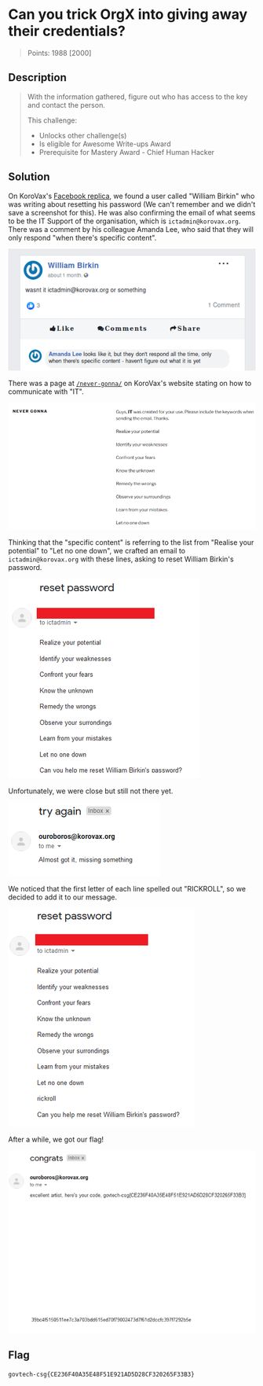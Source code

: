 # Can you trick OrgX into giving away their credentials?

> Points: 1988 [2000]

## Description

> With the information gathered, figure out who has access to the key and contact the person.
> 
> This challenge:
> - Unlocks other challenge(s)
> - Is eligible for Awesome Write-ups Award
>- Prerequisite for Mastery Award - Chief Human Hacker

## Solution

On KoroVax's [Facebook replica](http://fb.korovax.org), we found a user called "William Birkin" who was writing about resetting his password (We can't remember and we didn't save a screenshot for this). He was also confirming the email of what seems to be the IT Support of the organisation, which is `ictadmin@korovax.org`. There was a comment by his colleague Amanda Lee, who said that they will only respond "when there's specific content".

![](fb.png)

There was a page at [`/never-gonna/`](http://korovax.org/never-gonna/) on KoroVax's website stating on how to communicate with "IT".

![](never-gonna.png)

Thinking that the "specific content" is referring to the list from "Realise your potential" to "Let no one down", we crafted an email to `ictadmin@korovax.org` with these lines, asking to reset William Birkin's password.

![](resetpassword1.png)

Unfortunately, we were close but still not there yet.

![](tryagain.png)

We noticed that the first letter of each line spelled out "RICKROLL", so we decided to add it to our message.

![](resetpassword2.png)

After a while, we got our flag!

![](flag.png)

## Flag
`govtech-csg{CE236F40A35E48F51E921AD5D28CF320265F33B3}`